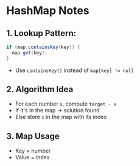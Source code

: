 # HashMap Notes

## 1. Lookup Pattern:
```java
if (map.containsKey(key)) {
  map.get(key);
}
```
- Use `containsKey()` instead of `map[key] != null`

## 2. Algorithm Idea
- For each number `x`, compute `target - x`
- If it's in the map -> solution found
- Else store `x` in the map with its index

## 3. Map Usage
- Key = number
- Value = index


